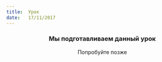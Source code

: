 ```yaml
---
title:  Урок
date:   17/11/2017
---
```


### <center>Мы подготавливаем данный урок</center>
<center>Попробуйте позже</center>